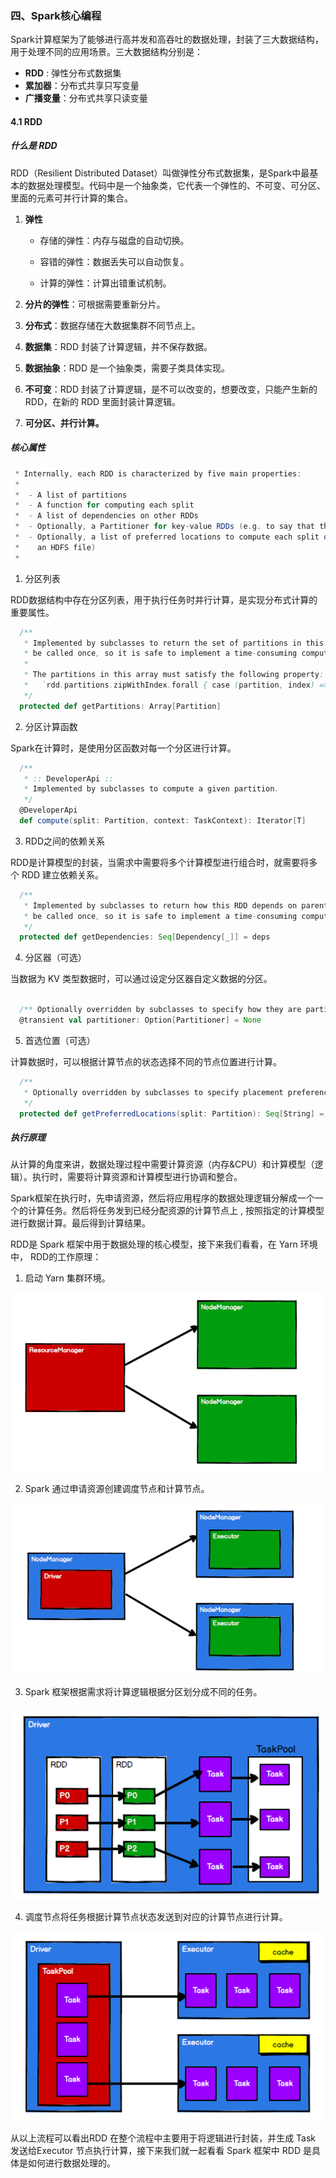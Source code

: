 ### 四、Spark核心编程

Spark计算框架为了能够进行高并发和高吞吐的数据处理，封装了三大数据结构，用于处理不同的应用场景。三大数据结构分别是：

- **RDD** : 弹性分布式数据集
- **累加器**：分布式共享只写变量
- **广播变量**：分布式共享只读变量

#### 4.1 RDD

##### 什么是 RDD

RDD（Resilient Distributed Dataset）叫做弹性分布式数据集，是Spark中最基本的数据处理模型。代码中是一个抽象类，它代表一个弹性的、不可变、可分区、里面的元素可并行计算的集合。

1. **弹性**

    - 存储的弹性：内存与磁盘的自动切换。

    - 容错的弹性：数据丢失可以自动恢复。
    -  计算的弹性：计算出错重试机制。

2. **分片的弹性**：可根据需要重新分片。

3. **分布式**：数据存储在大数据集群不同节点上。

4. **数据集**：RDD 封装了计算逻辑，并不保存数据。

5. **数据抽象**：RDD 是一个抽象类，需要子类具体实现。

6. **不可变**：RDD 封装了计算逻辑，是不可以改变的，想要改变，只能产生新的 RDD，在新的 RDD 里面封装计算逻辑。

7. **可分区、并行计算。**

##### 核心属性

```scala
 * Internally, each RDD is characterized by five main properties:
 *
 *  - A list of partitions
 *  - A function for computing each split
 *  - A list of dependencies on other RDDs
 *  - Optionally, a Partitioner for key-value RDDs (e.g. to say that the RDD is hash-partitioned)
 *  - Optionally, a list of preferred locations to compute each split on (e.g. block locations for
 *    an HDFS file)
 *
```

1. 分区列表

RDD数据结构中存在分区列表，用于执行任务时并行计算，是实现分布式计算的重要属性。

```scala
  /**
   * Implemented by subclasses to return the set of partitions in this RDD. This method will only
   * be called once, so it is safe to implement a time-consuming computation in it.
   *
   * The partitions in this array must satisfy the following property:
   *   `rdd.partitions.zipWithIndex.forall { case (partition, index) => partition.index == index }`
   */
  protected def getPartitions: Array[Partition]
```

2. 分区计算函数

Spark在计算时，是使用分区函数对每一个分区进行计算。

```scala
  /**
   * :: DeveloperApi ::
   * Implemented by subclasses to compute a given partition.
   */
  @DeveloperApi
  def compute(split: Partition, context: TaskContext): Iterator[T]
```

3. RDD之间的依赖关系

RDD是计算模型的封装，当需求中需要将多个计算模型进行组合时，就需要将多个 RDD 建立依赖关系。

```scala
  /**
   * Implemented by subclasses to return how this RDD depends on parent RDDs. This method will only
   * be called once, so it is safe to implement a time-consuming computation in it.
   */
  protected def getDependencies: Seq[Dependency[_]] = deps
```

4. 分区器（可选）

当数据为 KV 类型数据时，可以通过设定分区器自定义数据的分区。

```scala

  /** Optionally overridden by subclasses to specify how they are partitioned. */
  @transient val partitioner: Option[Partitioner] = None
```

5. 首选位置（可选）

计算数据时，可以根据计算节点的状态选择不同的节点位置进行计算。

```scala
  /**
   * Optionally overridden by subclasses to specify placement preferences.
   */
  protected def getPreferredLocations(split: Partition): Seq[String] = Nil
```

##### 执行原理

从计算的角度来讲，数据处理过程中需要计算资源（内存&CPU）和计算模型（逻辑）。执行时，需要将计算资源和计算模型进行协调和整合。

Spark框架在执行时，先申请资源，然后将应用程序的数据处理逻辑分解成一个一个的计算任务。然后将任务发到已经分配资源的计算节点上 , 按照指定的计算模型进行数据计算。最后得到计算结果。

RDD是 Spark 框架中用于数据处理的核心模型，接下来我们看看，在 Yarn 环境中， RDD的工作原理：

1. 启动 Yarn 集群环境。

![](../images/202106/19.png)

2. Spark 通过申请资源创建调度节点和计算节点。

![](../images/202106/20.png)

3. Spark 框架根据需求将计算逻辑根据分区划分成不同的任务。

![](../images/202106/21.png)

4. 调度节点将任务根据计算节点状态发送到对应的计算节点进行计算。

![](../images/202106/22.png)

从以上流程可以看出RDD 在整个流程中主要用于将逻辑进行封装，并生成 Task 发送给Executor 节点执行计算，接下来我们就一起看看 Spark 框架中 RDD 是具体是如何进行数据处理的。

